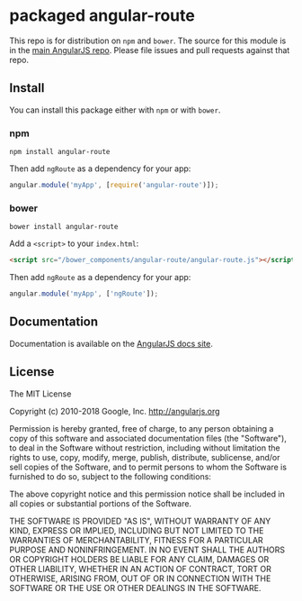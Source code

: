 # packaged angular-route

This repo is for distribution on `npm` and `bower`. The source for this module is in the
[main AngularJS repo](https://github.com/angular/angular.js/tree/master/src/ngRoute).
Please file issues and pull requests against that repo.

## Install

You can install this package either with `npm` or with `bower`.

### npm

```shell
npm install angular-route
```

Then add `ngRoute` as a dependency for your app:

```javascript
angular.module('myApp', [require('angular-route')]);
```

### bower

```shell
bower install angular-route
```

Add a `<script>` to your `index.html`:

```html
<script src="/bower_components/angular-route/angular-route.js"></script>
```

Then add `ngRoute` as a dependency for your app:

```javascript
angular.module('myApp', ['ngRoute']);
```

## Documentation

Documentation is available on the
[AngularJS docs site](http://docs.angularjs.org/api/ngRoute).

## License

The MIT License

Copyright (c) 2010-2018 Google, Inc. http://angularjs.org

Permission is hereby granted, free of charge, to any person obtaining a copy
of this software and associated documentation files (the "Software"), to deal
in the Software without restriction, including without limitation the rights
to use, copy, modify, merge, publish, distribute, sublicense, and/or sell
copies of the Software, and to permit persons to whom the Software is
furnished to do so, subject to the following conditions:

The above copyright notice and this permission notice shall be included in
all copies or substantial portions of the Software.

THE SOFTWARE IS PROVIDED "AS IS", WITHOUT WARRANTY OF ANY KIND, EXPRESS OR
IMPLIED, INCLUDING BUT NOT LIMITED TO THE WARRANTIES OF MERCHANTABILITY,
FITNESS FOR A PARTICULAR PURPOSE AND NONINFRINGEMENT. IN NO EVENT SHALL THE
AUTHORS OR COPYRIGHT HOLDERS BE LIABLE FOR ANY CLAIM, DAMAGES OR OTHER
LIABILITY, WHETHER IN AN ACTION OF CONTRACT, TORT OR OTHERWISE, ARISING FROM,
OUT OF OR IN CONNECTION WITH THE SOFTWARE OR THE USE OR OTHER DEALINGS IN
THE SOFTWARE.
